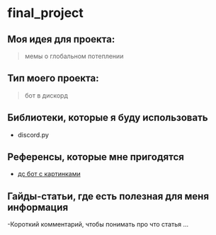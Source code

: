 # final_project

## Моя идея для проекта:
> мемы о глобальном потеплении

## Тип моего проекта:
> бот в дискорд

## Библиотеки, которые я буду использовать
- discord.py

## Референсы, которые мне пригодятся
- [ дс бот с картинками](https://github.com/KoteykaMeaw/like-uh-ds-bot-with-pics)

## Гайды-статьи, где есть полезная для меня информация
-Короткий комментарий, чтобы понимать про что статья ... []()
